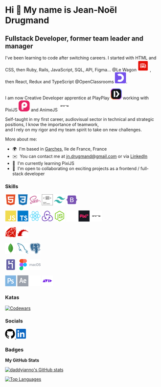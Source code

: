 Hi 👋 My name is Jean-Noël Drugmand
===================================

Fullstack Developer, former team leader and manager
----------------------------------------------------


I've been learning to code after switching careers.
I started with HTML and CSS, then Ruby, Rails, JavaScript, SQL, API, Figma... @Le Wagon
<a href="https://lewagon.com" target="_blank" rel="noreferrer"><img src="https://github.com/daddyjanno/Icons/blob/main/schools/lewagon.svg" width="36" height="36" alt="Le Wagon" /></a>
, then React, Redux and TypeScript @OpenClassrooms
<a href="https://openclassrooms.com/en/paths/878-javascript-react-developer" target="_blank" rel="noreferrer"><img src="https://github.com/daddyjanno/Icons/blob/main/schools/openclassrooms.svg" width="36" height="36" alt="OpenClassrooms" /></a>.

I am now Creative Developer apprentice at PlayPlay <a href="https://playplay.com" target="_blank" rel="noreferrer"><img src="https://github.com/daddyjanno/Icons/blob/main/schools/PlayPlay Favicon.svg" width="36" height="36" alt="Le Wagon" /></a> working with PixiJS <a href="https://pixijs.com" target="_blank" rel="noreferrer"><img src="https://github.com/daddyjanno/Icons/blob/main/skills/Pixi.png" width="36" height="36" alt="PixiJS" /></a> and AnimeJS <a href="https://animejs.com/" target="_blank" rel="noreferrer"><img src="https://raw.githubusercontent.com/daddyjanno/Icons/refs/heads/main/skills/animejs.jpg" width="36" height="36" alt="PixiJS" /></a>

Self-taught in my first career, audiovisual sector in technical and strategic positions, I know the importance of teamwork,   
and I rely on my rigor and my team spirit to take on new challenges.

More about me:  

* 🌍  I'm based in [Garches](https://www.google.com/maps/place/92380+Garches/@48.8469227,2.1757749,15z/data=!3m1!4b1!4m6!3m5!1s0x47e67b5914a1001d:0xea78d3d1f5f8dae8!8m2!3d48.846066!4d2.188703!16zL20vMDRqanZ0?entry=ttu), Ile de France, France
* ✉️  You can contact me at [jn.drugmand@gmail.com](mailto:jn.drugmand@gmail.com) or via [LinkedIn](https://www.linkedin.com/in/jean-noel-drugmand/)
* 🧠  I'm currently learning PixiJS
* 🤝  I'm open to collaborating on exciting projects as a frontend / full-stack developer

### Skills

<a href="https://developer.mozilla.org/en-US/docs/Glossary/HTML5" target="_blank" rel="noreferrer"><img src="https://raw.githubusercontent.com/daddyjanno/Icons/main/skills/html5-colored.svg" width="36" height="36" alt="HTML5" /></a>
<a href="https://www.w3.org/TR/CSS/#css" target="_blank" rel="noreferrer"><img src="https://raw.githubusercontent.com/daddyjanno/Icons/main/skills/css3-colored.svg" width="36" height="36" alt="CSS3" /></a>
<a href="https://sass-lang.com/" target="_blank" rel="noreferrer"><img src="https://raw.githubusercontent.com/daddyjanno/Icons/main/skills/sass-colored.svg" width="36" height="36" alt="Sass" /></a>
<a href="https://styled-components.com/" target="_blank" rel="noreferrer"><img src="https://github.com/daddyjanno/Icons/blob/main/skills/styled-components.svg" width="36" height="36" alt="Styled-components" /></a>
<a href="https://tailwindcss.com/" target="_blank" rel="noreferrer"><img src="https://raw.githubusercontent.com/daddyjanno/Icons/main/skills/tailwindcss-colored.svg" width="36" height="36" alt="Tailwind CSS" /></a>
<a  href="https://getbootstrap.com/" target="_blank" rel="noreferrer"><img src="https://raw.githubusercontent.com/daddyjanno/Icons/main/skills/bootstrap-colored.svg" width="36" height="36" alt="Bootstrap" /></a>

<a href="https://developer.mozilla.org/en-US/docs/Web/JavaScript" target="_blank" rel="noreferrer"><img src="https://raw.githubusercontent.com/daddyjanno/Icons/main/skills/javascript-colored.svg" width="36" height="36" alt="JavaScript" /></a>
<a href="https://typescript.com/" target="_blank" rel="noreferrer"><img src="https://raw.githubusercontent.com/daddyjanno/Icons/main/skills/typescript-colored.svg" width="36" height="36" alt="Typescript" /></a>
<a href="https://reactjs.org/" target="_blank" rel="noreferrer"><img src="https://raw.githubusercontent.com/daddyjanno/Icons/main/skills/react-colored.svg" width="36" height="36" alt="React" /></a>
<a href="https://redux.js.org/" target="_blank" rel="noreferrer"><img src="https://raw.githubusercontent.com/daddyjanno/Icons/main/skills/redux-colored.svg" width="36" height="36" alt="Redux" /></a>
<a href="https://nodejs.org/en/" target="_blank" rel="noreferrer"><img src="https://raw.githubusercontent.com/daddyjanno/Icons/main/skills/nodejs-colored.svg" width="36" height="36" alt="NodeJS" /></a>
<a href="https://nextjs.org/" target="_blank" rel="noreferrer"><img src="https://raw.githubusercontent.com/daddyjanno/Icons/93bdd5cda33fd91792d741f0e7e87d7d06de30bb/skills/nextjs-colored-dark.svg" width="36" height="36" alt="NextJS" /></a>
<a href="https://pixijs.com/" target="_blank" rel="noreferrer"><img src="https://raw.githubusercontent.com/daddyjanno/Icons/refs/heads/main/skills/pixijs-colored-dark.svg" width="36" height="36" alt="PixiJS" /></a>
<a href="https://animejs.com/" target="_blank" rel="noreferrer"><img src="https://raw.githubusercontent.com/daddyjanno/Icons/refs/heads/main/skills/animejs.jpg" width="36" height="36" alt="PixiJS" /></a>

<a href="https://ruby-lang.org/" target="_blank" rel="noreferrer"><img src="https://raw.githubusercontent.com/daddyjanno/Icons/93bdd5cda33fd91792d741f0e7e87d7d06de30bb/skills/ruby-colored.svg" width="36" height="36" alt="Ruby" /></a>
<a href="https://rubyonrails.org/" target="_blank" rel="noreferrer"><img src="https://raw.githubusercontent.com/daddyjanno/Icons/93bdd5cda33fd91792d741f0e7e87d7d06de30bb/skills/rails-colored-svg.svg" width="36" height="36" alt="Rails" /></a>

<a href="https://www.mongodb.com/" target="_blank" rel="noreferrer"><img src="https://raw.githubusercontent.com/daddyjanno/Icons/main/skills/mongodb-colored.svg" width="36" height="36" alt="MongoDB" /></a>
<a href="https://www.mysql.com/" target="_blank" rel="noreferrer"><img src="https://raw.githubusercontent.com/daddyjanno/Icons/main/skills/mysql-colored.svg" width="36" height="36" alt="MySQL" /></a>
<a href="https://www.postgresql.org/" target="_blank" rel="noreferrer"><img src="https://raw.githubusercontent.com/daddyjanno/Icons/main/skills/postgresql-colored.svg" width="36" height="36" alt="PostgreSQL" /></a>

<a href="https://www.heroku.com/" target="_blank" rel="noreferrer"><img src="https://raw.githubusercontent.com/daddyjanno/Icons/main/skills/heroku-colored.svg" width="36" height="36" alt="Heroku" /></a>
<a href="https://www.figma.com/" target="_blank" rel="noreferrer"><img src="https://raw.githubusercontent.com/daddyjanno/Icons/main/skills/figma-colored.svg" width="36" height="36" alt="Figma" /></a>
<a href="https://apple.com" target="_blank" rel="noreferrer"><img src="https://raw.githubusercontent.com/daddyjanno/Icons/main/skills/macos.svg" width="36" height="36" alt="MacOS" /></a>

<a href="https://www.adobe.com/uk/products/photoshop.html" target="_blank" rel="noreferrer"><img src="https://raw.githubusercontent.com/daddyjanno/Icons/main/skills/photoshop-colored.svg" width="36" height="36" alt="Photoshop" /></a>
<a href="https://www.adobe.com/uk/products/aftereffects.html" target="_blank" rel="noreferrer"><img src="https://raw.githubusercontent.com/daddyjanno/Icons/main/skills/aftereffects.svg" width="36" height="36" alt="After Effects" /></a>
<a href="https://www.adobe.com/uk/products/premiere.html" target="_blank" rel="noreferrer"><img src="https://raw.githubusercontent.com/daddyjanno/Icons/main/skills/premierepro-colored-dark.svg" width="36" height="36" alt="Premiere Pro" /></a>
<a href="https://www.avid.com/" target="_blank" rel="noreferrer"><img src="https://raw.githubusercontent.com/daddyjanno/Icons/main/skills/avid-colored.svg" width="36" height="36" alt="Avid" /></a>
<p align="left">
</p>

### Katas

[![Codewars](https://github.r2v.ch/codewars?user=ddjn&name=true&top_languages=true&hide_clan=true)](https://www.codewars.com/users/ddjn)


### Socials

<p align="left"> <a href="https://www.github.com/daddyjanno" target="_blank" rel="noreferrer"> <picture> <source media="(prefers-color-scheme: dark)" srcset="https://raw.githubusercontent.com/daddyjanno/Icons/main/socials/github-dark.svg" /> <source media="(prefers-color-scheme: light)" srcset="https://raw.githubusercontent.com/daddyjanno/Icons/main/socials/github.svg" /> <img src="https://raw.githubusercontent.com/daddyjanno/Icons/main/socials/github.svg" width="32" height="32" /> </picture> </a>  <a href="https://www.linkedin.com/in/jean-noel-drugmand" target="_blank" rel="noreferrer"> <picture> <source media="(prefers-color-scheme: dark)" srcset="https://raw.githubusercontent.com/daddyjanno/Icons/main/socials/linkedin-dark.svg" /> <source media="(prefers-color-scheme: light)" srcset="https://raw.githubusercontent.com/daddyjanno/Icons/main/socials/linkedin.svg" /> <img src="https://raw.githubusercontent.com/daddyjanno/Icons/main/socials/linkedin.svg" width="32" height="32" /> </picture> </a></p>

### Badges

<b>My GitHub Stats</b>

<a href="http://www.github.com/daddyjanno"><img src="https://github-readme-stats.vercel.app/api?username=daddyjanno&show_icons=true&hide=&count_private=true&title_color=0891b2&text_color=ffffff&icon_color=0891b2&bg_color=1c1917&hide_border=true&show_icons=true" alt="daddyjanno's GitHub stats" /></a>

<a href="https://github.com/daddyjanno" align="left"><img src="https://github-readme-stats.vercel.app/api/top-langs/?username=daddyjanno&langs_count=10&title_color=0891b2&text_color=ffffff&icon_color=0891b2&bg_color=1c1917&hide_border=true&locale=en&custom_title=Top%20%Languages" alt="Top Languages" /></a>
